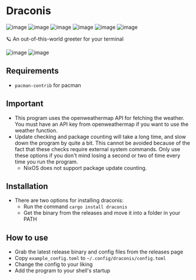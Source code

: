 # Draconis

![image](https://badgen.net/github/release/marsupialgutz/draconis)
![image](https://badgen.net/crates/v/draconis)
![image](https://badgen.net/github/stars/marsupialgutz/draconis)
![image](https://badgen.net/github/commits/marsupialgutz/draconis/main)
![image](https://badgen.net/github/open-prs/marsupialgutz/draconis)
![image](https://badgen.net/github/contributors/marsupialgutz/draconis)


🪐 An out-of-this-world greeter for your terminal

![image](https://user-images.githubusercontent.com/33522919/179458221-d44f7996-d214-46ee-8801-343767ef9295.png)
![image](https://user-images.githubusercontent.com/33522919/179458079-ca750a6d-b1b4-44e4-a721-63e9250780db.png)

## Requirements

- `pacman-contrib` for pacman

## Important

- This program uses the openweathermap API for fetching the weather. You must have an API key from openweathermap if you want to use the weather function.
- Update checking and package counting will take a long time, and slow down the program by quite a bit. This cannot be avoided because of the fact that these checks require external system commands. Only use these options if you don't mind losing a second or two of time every time you run the program.
  - NixOS does not support package update counting.

## Installation
- There are two options for installing draconis: 
  - Run the command `cargo install draconis`
  - Get the binary from the releases and move it into a folder in your PATH

## How to use

- Grab the latest release binary and config files from the releases page
- Copy `example_config.toml` to `~/.config/draconis/config.toml`
- Change the config to your liking
- Add the program to your shell's startup
